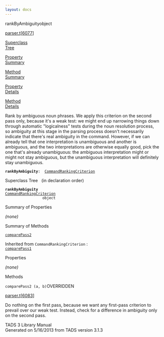 ```yaml
---
layout: docs
---
```

<span class="title">rankByAmbiguity</span><span class="type">object</span>

[parser.t](../file/parser.t.html)\[[6077](../source/parser.t.html#6077)\]

[Superclass  
Tree](#_SuperClassTree_)

[Property  
Summary](#_PropSummary_)

[Method  
Summary](#_MethodSummary_)

[Property  
Details](#_Properties_)

[Method  
Details](#_Methods_)



Rank by ambiguous noun phrases. We apply this criterion on the second
pass only, because it's a weak test: we might end up narrowing things
down through automatic "logicalness" tests during the noun resolution
process, so ambiguity at this stage in the parsing process doesn't
necessarily indicate that there's real ambiguity in the command.
However, if we can already tell that one interpretation is unambiguous
and another is ambiguous, and the two interpretations are otherwise
equally good, pick the one that's already unambiguous: the ambiguous
interpretation might or might not stay ambiguous, but the unambiguous
interpretation will definitely stay unambiguous.

**`rankByAmbiguity`**` :   `[`CommandRankingCriterion`](../object/CommandRankingCriterion.html)



<span id="_SuperClassTree_"></span>



<span class="hdln">Superclass Tree</span>   (in declaration order)



**`rankByAmbiguity`**  
[`CommandRankingCriterion`](../object/CommandRankingCriterion.html)  
`                 object`  
<span id="_PropSummary_"></span>



<span class="hdln">Summary of Properties</span>  







*(none)* <span id="_MethodSummary_"></span>



<span class="hdln">Summary of Methods</span>  



[`comparePass2`](#comparePass2)

Inherited from `CommandRankingCriterion` :  
[`comparePass1`](../object/CommandRankingCriterion.html#comparePass1)

<span id="_Properties_"></span>



<span class="hdln">Properties</span>  



*(none)* <span id="_Methods_"></span>



<span class="hdln">Methods</span>  



<span id="comparePass2"></span>

`comparePass2 (a, b)`<span class="rem">OVERRIDDEN</span>

[parser.t](../file/parser.t.html)\[[6083](../source/parser.t.html#6083)\]



Do nothing on the first pass, because we want any first-pass criterion
to prevail over our weak test. Instead, check for a difference in
ambiguity only on the second pass.





TADS 3 Library Manual  
Generated on 5/16/2013 from TADS version 3.1.3



